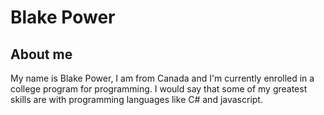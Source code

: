 # Blake Power


## About me
My name is Blake Power, I am from Canada and I'm currently enrolled in a college program for programming.
I would say that some of my greatest skills are with programming languages like C# and javascript.
